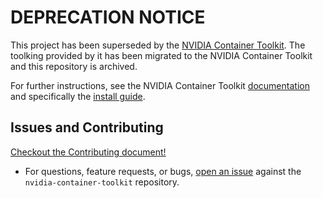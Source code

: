 # DEPRECATION NOTICE

This project has been superseded by the [NVIDIA Container Toolkit](https://github.com/NVIDIA/nvidia-container-toolkit).
The toolking provided by it has been migrated to the NVIDIA Container Toolkit and this repository is archived.

For further instructions, see the NVIDIA Container Toolkit [documentation](https://docs.nvidia.com/datacenter/cloud-native/container-toolkit)
and specifically the [install guide](https://docs.nvidia.com/datacenter/cloud-native/container-toolkit/latest/install-guide.html).

## Issues and Contributing

[Checkout the Contributing document!](https://github.com/NVIDIA/nvidia-container-toolkit/CONTRIBUTING.md)

* For questions, feature requests, or bugs, [open an issue](https://github.com/NVIDIA/nvidia-container-toolkit/issues/new) against the `nvidia-container-toolkit` repository.
